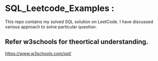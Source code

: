 # SQL_Leetcode_Examples :
This repo  contains my solved SQL solution on LeetCode.
I have discussed various approach to solve particular question.

## Refer w3schools for theortical understanding. 

https://www.w3schools.com/sql/
